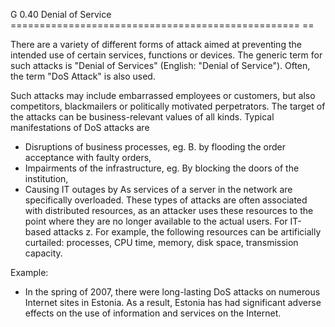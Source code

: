 G 0.40 Denial of Service
================================================== ==

There are a variety of different forms of attack aimed at preventing the intended use of certain services, functions or devices. The generic term for such attacks is "Denial of Services" (English: "Denial of Service"). Often, the term "DoS Attack" is also used.

Such attacks may include embarrassed employees or customers, but also competitors, blackmailers or politically motivated perpetrators. The target of the attacks can be business-relevant values ​​of all kinds. Typical manifestations of DoS attacks are

* Disruptions of business processes, eg. B. by flooding the order acceptance with faulty orders,
* Impairments of the infrastructure, eg. By blocking the doors of the institution,
* Causing IT outages by As services of a server in the network are specifically overloaded.
These types of attacks are often associated with distributed resources, as an attacker uses these resources to the point where they are no longer available to the actual users. For IT-based attacks z. For example, the following resources can be artificially curtailed: processes, CPU time, memory, disk space, transmission capacity.

Example:

* In the spring of 2007, there were long-lasting DoS attacks on numerous Internet sites in Estonia. As a result, Estonia has had significant adverse effects on the use of information and services on the Internet.
